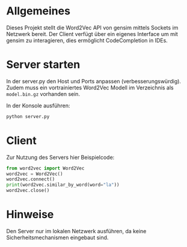 # Allgemeines
Dieses Projekt stellt die Word2Vec API von gensim mittels Sockets im Netzwerk bereit.
Der Client verfügt über ein eigenes Interface um mit gensim zu interagieren, dies ermöglicht CodeCompletion in IDEs.

# Server starten
In der server.py den Host und Ports anpassen (verbesserungswürdig).
Zudem muss ein vortrainiertes Word2Vec Modell im Verzeichnis als `model.bin.gz` vorhanden sein.

In der Konsole ausführen:
```bash
python server.py
```

# Client
Zur Nutzung des Servers hier Beispielcode:

```python
from word2vec import Word2Vec
word2vec = Word2Vec()
word2vec.connect()
print(word2vec.similar_by_word(word="la"))
word2vec.close()
```

# Hinweise
Den Server nur im lokalen Netzwerk ausführen, da keine Sicherheitsmechanismen eingebaut sind.

